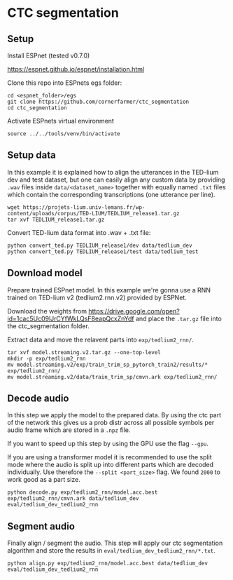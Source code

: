 # CTC segmentation


## Setup

Install ESPnet (tested v0.7.0)

https://espnet.github.io/espnet/installation.html

Clone this repo into ESPnets egs folder:

```
cd <espnet_folder>/egs
git clone https://github.com/cornerfarmer/ctc_segmentation
cd ctc_segmentation
```

Activate ESPnets virtual environment

```
source ../../tools/venv/bin/activate
```

## Setup data

In this example it is explained how to align the utterances in the TED-lium dev and test dataset, but one can easily align any custom data by providing `.wav` files inside `data/<dataset_name>` together with equally named `.txt` files which contain the corresponding transcriptions (one utterance per line).

```
wget https://projets-lium.univ-lemans.fr/wp-content/uploads/corpus/TED-LIUM/TEDLIUM_release1.tar.gz
tar xvf TEDLIUM_release1.tar.gz
```

Convert TED-lium data format into .wav + .txt file:

```
python convert_ted.py TEDLIUM_release1/dev data/tedlium_dev
python convert_ted.py TEDLIUM_release1/test data/tedlium_test
```

## Download model

Prepare trained ESPnet model. In this example we're gonna use a RNN trained on TED-lium v2 (tedlium2.rnn.v2) provided by ESPNet.

Download the weights from https://drive.google.com/open?id=1cac5Uc09lJrCYfWkLQsF8eapQcxZnYdf and place the `.tar.gz` file into the ctc_segmentation folder.

Extract data and move the relavent parts into `exp/tedlium2_rnn/`. 

```
tar xvf model.streaming.v2.tar.gz --one-top-level
mkdir -p exp/tedlium2_rnn
mv model.streaming.v2/exp/train_trim_sp_pytorch_train2/results/* exp/tedlium2_rnn/
mv model.streaming.v2/data/train_trim_sp/cmvn.ark exp/tedlium2_rnn/
```

## Decode audio

In this step we apply the model to the prepared data. By using the ctc part of the network this gives us a prob distr across all possible symbols per audio frame which are stored in a `.npz` file.

If you want to speed up this step by using the GPU use the flag `--gpu`.

If you are using a transformer model it is recommended to use the split mode where the audio is split up into different parts which are decoded individually.
Use therefore the `--split <part_size>` flag. We found `2000` to work good as a part size.

```
python decode.py exp/tedlium2_rnn/model.acc.best exp/tedlium2_rnn/cmvn.ark data/tedlium_dev eval/tedlium_dev_tedlium2_rnn
```

## Segment audio

Finally align / segment the audio. This step will apply our ctc segmentation algorithm and store the results in `eval/tedlium_dev_tedlium2_rnn/*.txt`.

```
python align.py exp/tedlium2_rnn/model.acc.best data/tedlium_dev eval/tedlium_dev_tedlium2_rnn
```